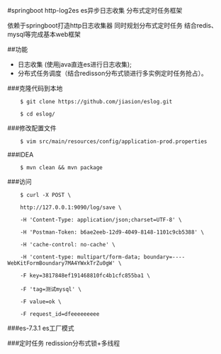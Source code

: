 #springboot http-log2es es异步日志收集 分布式定时任务框架

依赖于springboot打造http日志收集器 同时规划分布式定时任务 结合redis、 mysql等完成基本web框架

##功能

- 日志收集 (使用java直连es进行日志收集);
- 分布式任务调度（结合redisson分布式锁进行多实例定时任务抢占）。


###克隆代码到本地

        $ git clone https://github.com/jiasion/eslog.git

        $ cd eslog/

###修改配置文件

        $ vim src/main/resources/config/application-prod.properties
###IDEA

        $ mvn clean && mvn package

###访问

        $ curl -X POST \

        http://127.0.0.1:9090/log/save \

        -H 'Content-Type: application/json;charset=UTF-8' \

        -H 'Postman-Token: b6ae2eeb-12d9-4049-8148-1101c9cb5388' \

        -H 'cache-control: no-cache' \

        -H 'content-type: multipart/form-data; boundary=----WebKitFormBoundary7MA4YWxkTrZu0gW' \

        -F key=3817848ef191468810fc4b1cfc855ba1 \

        -F 'tag=测试mysql' \

        -F value=ok \

        -F request_id=dfeeeeeeeee 

###es-7.3.1 es工厂模式 

###定时任务 redission分布式锁+多线程

